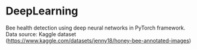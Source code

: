 # DeepLearning
Bee health detection using deep neural networks in PyTorch framework. Data source: Kaggle dataset (https://www.kaggle.com/datasets/jenny18/honey-bee-annotated-images)

